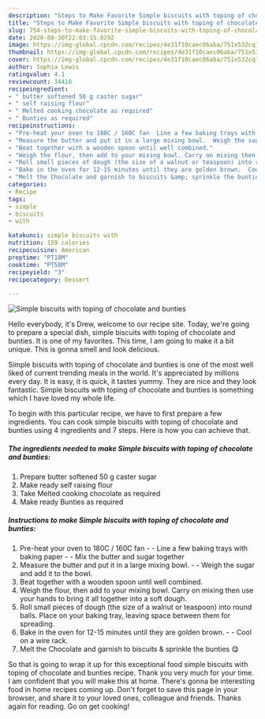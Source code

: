 ```yaml
---
description: "Steps to Make Favorite Simple biscuits with toping of chocolate and bunties"
title: "Steps to Make Favorite Simple biscuits with toping of chocolate and bunties"
slug: 754-steps-to-make-favorite-simple-biscuits-with-toping-of-chocolate-and-bunties
date: 2020-08-30T22:03:15.029Z
image: https://img-global.cpcdn.com/recipes/4e31f10caec06aba/751x532cq70/simple-biscuits-with-toping-of-chocolate-and-bunties-recipe-main-photo.jpg
thumbnail: https://img-global.cpcdn.com/recipes/4e31f10caec06aba/751x532cq70/simple-biscuits-with-toping-of-chocolate-and-bunties-recipe-main-photo.jpg
cover: https://img-global.cpcdn.com/recipes/4e31f10caec06aba/751x532cq70/simple-biscuits-with-toping-of-chocolate-and-bunties-recipe-main-photo.jpg
author: Sophia Lewis
ratingvalue: 4.1
reviewcount: 34418
recipeingredient:
- " butter softened 50 g caster sugar"
- " self raising flour"
- " Melted cooking chocolate as required"
- " Bunties as required"
recipeinstructions:
- "Pre-heat your oven to 180C / 160C fan  Line a few baking trays with baking paper  Mix the butter and sugar together"
- "Measure the butter and put it in a large mixing bowl.  Weigh the sugar and add it to the bowl."
- "Beat together with a wooden spoon until well combined."
- "Weigh the flour, then add to your mixing bowl. Carry on mixing then use your hands to bring it all together into a soft dough."
- "Roll small pieces of dough (the size of a walnut or teaspoon) into round balls. Place on your baking tray, leaving space between them for spreading."
- "Bake in the oven for 12-15 minutes until they are golden brown.  Cool on a wire rack."
- "Melt the Chocolate and garnish to biscuits &amp; sprinkle the bunties 😋"
categories:
- Recipe
tags:
- simple
- biscuits
- with

katakunci: simple biscuits with 
nutrition: 159 calories
recipecuisine: American
preptime: "PT18M"
cooktime: "PT58M"
recipeyield: "3"
recipecategory: Dessert

---
```



![Simple biscuits with toping of chocolate and bunties](https://img-global.cpcdn.com/recipes/4e31f10caec06aba/751x532cq70/simple-biscuits-with-toping-of-chocolate-and-bunties-recipe-main-photo.jpg)

Hello everybody, it's Drew, welcome to our recipe site. Today, we're going to prepare a special dish, simple biscuits with toping of chocolate and bunties. It is one of my favorites. This time, I am going to make it a bit unique. This is gonna smell and look delicious.

Simple biscuits with toping of chocolate and bunties is one of the most well liked of current trending meals in the world. It's appreciated by millions every day. It is easy, it is quick, it tastes yummy. They are nice and they look fantastic. Simple biscuits with toping of chocolate and bunties is something which I have loved my whole life.




To begin with this particular recipe, we have to first prepare a few ingredients. You can cook simple biscuits with toping of chocolate and bunties using 4 ingredients and 7 steps. Here is how you can achieve that.

<!--inarticleads1-->

##### The ingredients needed to make Simple biscuits with toping of chocolate and bunties:

1. Prepare  butter softened 50 g caster sugar
1. Make ready  self raising flour
1. Take  Melted cooking chocolate as required
1. Make ready  Bunties as required




<!--inarticleads2-->

##### Instructions to make Simple biscuits with toping of chocolate and bunties:

1. Pre-heat your oven to 180C / 160C fan -  - Line a few baking trays with baking paper -  - Mix the butter and sugar together
1. Measure the butter and put it in a large mixing bowl. -  - Weigh the sugar and add it to the bowl.
1. Beat together with a wooden spoon until well combined.
1. Weigh the flour, then add to your mixing bowl. Carry on mixing then use your hands to bring it all together into a soft dough.
1. Roll small pieces of dough (the size of a walnut or teaspoon) into round balls. Place on your baking tray, leaving space between them for spreading.
1. Bake in the oven for 12-15 minutes until they are golden brown. -  - Cool on a wire rack.
1. Melt the Chocolate and garnish to biscuits &amp; sprinkle the bunties 😋




So that is going to wrap it up for this exceptional food simple biscuits with toping of chocolate and bunties recipe. Thank you very much for your time. I am confident that you will make this at home. There's gonna be interesting food in home recipes coming up. Don't forget to save this page in your browser, and share it to your loved ones, colleague and friends. Thanks again for reading. Go on get cooking!
